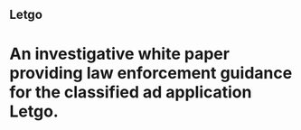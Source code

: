 ## Letgo

# An investigative white paper providing law enforcement guidance for the classified ad application Letgo.
